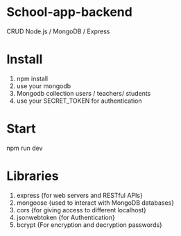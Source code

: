 # School-app-backend
CRUD Node.js / MongoDB / Express

# Install
1. npm install
2. use your mongodb 
3. Mongodb collection users / teachers/ students
4. use your SECRET_TOKEN for authentication

# Start
npm run dev

# Libraries
1. express {for web servers and RESTful APIs}
2. mongoose {used to interact with MongoDB databases}
3. cors  {for giving access to different localhost}
4. jsonwebtoken  {for Authentication}
5. bcrypt {For encryption and decryption passwords}
